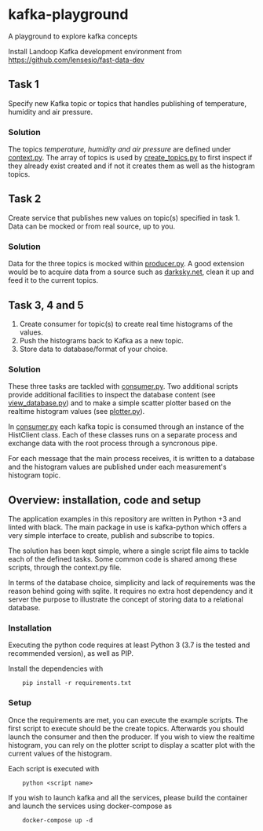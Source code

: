 # kafka-playground

A playground to explore kafka concepts

Install Landoop Kafka development environment from <https://github.com/lensesio/fast-data-dev>

## Task 1

Specify new Kafka topic or topics that handles 
publishing of temperature, humidity and air pressure.

### Solution

The topics _temperature, humidity and air pressure_ are defined under 
[context.py][context]. 
The array of topics is used by [create_topics.py][create_topics] to first inspect
if they already exist created and if not it creates them as well as the
histogram topics.

## Task 2

Create service that publishes new values on topic(s) specified in task 1. 
Data can be mocked or from real source, up to you.

### Solution

Data for the three topics is mocked within [producer.py][producer]. 
A good extension would be to acquire data from a source such as 
[darksky.net][darksky],
clean it up and feed it to the current topics.

## Task 3, 4 and 5

1.  Create consumer for topic(s) to create real time histograms of the values.
2.  Push the histograms back to Kafka as a new topic.
3.  Store data to database/format of your choice.

### Solution

These three tasks are tackled with [consumer.py][consumer]. Two additional
scripts provide additional facilities to inspect the database content 
(see [view_database.py][viewdb]) and to make a simple scatter 
plotter based on the  realtime histogram values
(see [plotter.py][plotter]).

In [consumer.py][consumer] each kafka topic is consumed through an instance
of the HistClient class. Each of these classes runs on a separate process
and exchange data with the root process through a syncronous pipe. 

For each message that the main process receives, it is written to a database
and the histogram values are published under each measurement's histogram
topic.

## Overview: installation, code and setup

The application examples in this repository are written 
in Python +3 and linted with black. The
main package in use is kafka-python which offers a very simple
interface to create, publish and subscribe to topics.

The solution has been kept simple, where a single script file
aims to tackle each of the defined tasks. Some common code
is shared among these scripts, through the context.py file.

In terms of the database choice, simplicity and lack of requirements
was the reason behind going with sqlite. It requires no extra
host dependency and it server the purpose to illustrate
the concept of storing data to a relational database.

### Installation

Executing the python code requires at least Python 3 (3.7 is
the tested and recommended version), as well as PIP.

Install the dependencies with 

        pip install -r requirements.txt

### Setup

Once the requirements are met, you can execute the example
scripts. The first script to execute should be the create
topics. Afterwards you should launch the consumer and then
the producer. If you wish to view the realtime histogram,
you can rely on the plotter script to display a scatter
plot with the current values of the histogram.

Each script is executed with

        python <script name>

If you wish to launch kafka and all the services, please build
the container and launch the services using docker-compose as

        docker-compose up -d

[context]: ./context.py

[create_topics]: ./create_topics.py

[producer]: ./producer.py

[consumer]: ./consumer.py

[plotter]: ./plotter.py

[viewdb]: ./view_database.py

[darksky]: https://darksky.net/dev/docs#api-request-types
